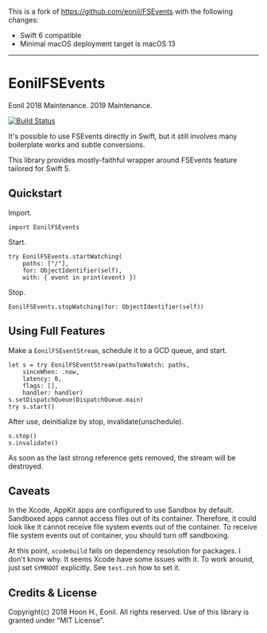 This is a fork of <https://github.com/eonil/FSEvents> with the following changes:

* Swift 6 compatible
* Minimal macOS deployment target is macOS 13

---

EonilFSEvents
=============================
Eonil
2018 Maintenance.
2019 Maintenance.

[![Build Status](https://api.travis-ci.org/eonil/FSEvents.svg)](https://travis-ci.org/eonil/FSEvents)

It's possible to use FSEvents directly in Swift, but it still involves
many boilerplate works and subtle conversions.

This library provides mostly-faithful wrapper around FSEvents feature tailored
for Swift 5.



Quickstart
-------------
Import.

    import EonilFSEvents

Start.

    try EonilFSEvents.startWatching( 
        paths: ["/"],
        for: ObjectIdentifier(self),
        with: { event in print(event) })

Stop.

    EonilFSEvents.stopWatching(for: ObjectIdentifier(self))



Using Full Features
-----------------------
Make a `EonilFSEventStream`, schedule it to a GCD queue, and start.

    let s = try EonilFSEventStream(pathsToWatch: paths,
        sinceWhen: .now,
        latency: 0,
        flags: [],
        handler: handler)
    s.setDispatchQueue(DispatchQueue.main)
    try s.start()

After use, deinitialize by stop, invalidate(unschedule).

    s.stop()
    s.invalidate()

As soon as the last strong reference gets removed,
the stream will be destroyed.



Caveats
----------
In the Xcode, AppKit apps are configured to use Sandbox by default.
Sandboxed apps cannot access files out of its container.
Therefore, it could look like it cannot receive file system events
out of the container. To receive file system events out of
container, you should turn off sandboxing.

At this point, `xcodebuild` fails on dependency resolution for packages.
I don't know why. It seems Xcode have some issues with it.
To work around, just set `SYMROOT` explicitly.
See `test.zsh` how to set it.



Credits & License
------------------------
Copyright(c) 2018 Hoon H., Eonil.
All rights reserved.
Use of this library is granted under "MIT License".
